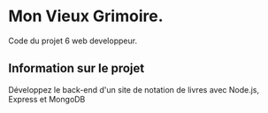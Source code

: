 # Mon Vieux Grimoire.

Code du projet 6 web developpeur.

## Information sur le projet

Développez le back-end d'un site de notation de livres avec Node.js, Express et MongoDB
